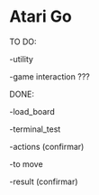 # Atari Go

TO DO:

  -utility

  -game interaction ???
  
DONE:

  -load_board

  -terminal_test

  -actions (confirmar)

  -to move

  -result (confirmar)
